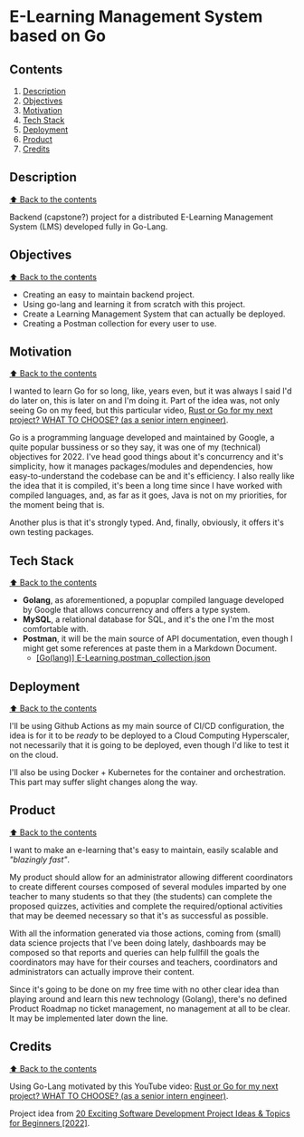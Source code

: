 # E-Learning Management System based on Go #

## Contents

1. [Description](#description)
1. [Objectives](#objectives)
1. [Motivation](#motivation)
1. [Tech Stack](#tech-stack)
1. [Deployment](#deployment)
1. [Product](#product)
1. [Credits](#credits)

## Description
[⬆ Back to the contents](#contents)

Backend (capstone?) project for a distributed E-Learning Management System (LMS) developed fully in Go-Lang.

## Objectives
[⬆ Back to the contents](#contents)

- Creating an easy to maintain backend project.
- Using go-lang and learning it from scratch with this project.
- Create a Learning Management System that can actually be deployed.
- Creating a Postman collection for every user to use.

## Motivation
[⬆ Back to the contents](#contents)

I wanted to learn Go for so long, like, years even, but it was always I said I'd do later on, this is later on and I'm doing it. Part of the idea was, not only seeing Go on my feed, but this particular video, [Rust or Go for my next project? WHAT TO CHOOSE? (as a senior intern engineer)](https://www.youtube.com/watch?v=LbmvbXPj8Fs).

Go is a programming language developed and maintained by Google, a quite popular bussiness or so they say, it was one of my (technical) objectives for 2022. I've head good things about it's concurrency and it's simplicity, how it manages packages/modules and dependencies, how easy-to-understand the codebase can be and it's efficiency. I also really like the idea that it is compiled, it's been a long time since I have worked with compiled languages, and, as far as it goes, Java is not on my priorities, for the moment being that is.

Another plus is that it's strongly typed. And, finally, obviously, it offers it's own testing packages.

## Tech Stack
[⬆ Back to the contents](#contents)

- **Golang**, as aforementioned, a popuplar compiled language developed by Google that allows concurrency and offers a type system.
- **MySQL**, a relational database for SQL, and it's the one I'm the most comfortable with.
- **Postman**, it will be the main source of API documentation, even though I might get some references at paste them in a Markdown Document.
  - [[Go(lang)] E-Learning.postman_collection.json](./%5BGo(lang)%5D%20E-Learning.postman_collection.json)

## Deployment
[⬆ Back to the contents](#contents)

I'll be using Github Actions as my main source of CI/CD configuration, the idea is for it to be _ready_ to be deployed to a Cloud Computing Hyperscaler, not necessarily that it is going to be deployed, even though I'd like to test it on the cloud.

I'll also be using Docker + Kubernetes for the container and orchestration. This part may suffer slight changes along the way.

## Product
[⬆ Back to the contents](#contents)

I want to make an e-learning that's easy to maintain, easily scalable and _"blazingly fast"_.

My product should allow for an administrator allowing different coordinators to create different courses composed of several modules imparted by one teacher to many students so that they (the students) can complete the proposed quizzes, activities and complete the required/optional activities that may be deemed necessary so that it's as successful as possible.

With all the information generated via those actions, coming from (small) data science projects that I've been doing lately, dashboards may be composed so that reports and queries can help fullfill the goals the coordinators may have for their courses and teachers, coordinators and administrators can actually improve their content.

Since it's going to be done on my free time with no other clear idea than playing around and learn this new technology (Golang), there's no defined Product Roadmap no ticket management, no management at all to be clear. It may be implemented later down the line.

## Credits
[⬆ Back to the contents](#contents)

Using Go-Lang motivated by this YouTube video: [Rust or Go for my next project? WHAT TO CHOOSE? (as a senior intern engineer)](https://www.youtube.com/watch?v=LbmvbXPj8Fs).

Project idea from [20 Exciting Software Development Project Ideas & Topics for Beginners [2022]](https://www.upgrad.com/blog/software-development-project-ideas-topics-for-beginners/#18_e-Learning_platform).